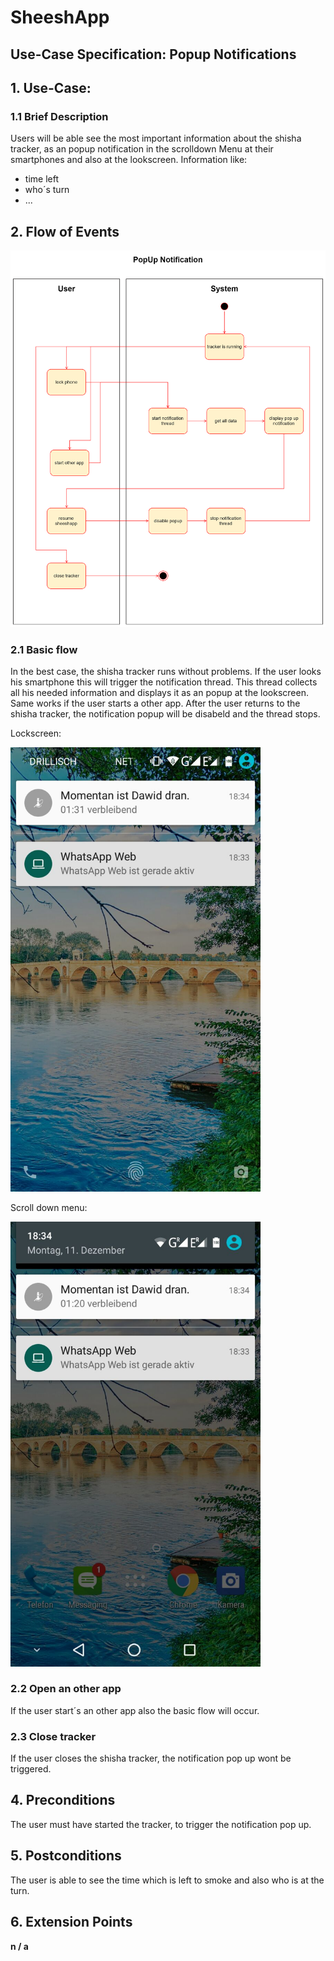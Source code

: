 # SheeshApp
## Use-Case Specification: Popup Notifications



## 1. Use-Case: 

### 1.1 Brief Description

Users will be able see the most important information about the shisha tracker, as an popup notification in the scrolldown Menu at their smartphones and also at the lookscreen. 
Information like:
* time left
* who´s turn 
* ...


## 2. Flow of Events

<img src="/documentation/UC_popupNotification.png" alt="PopUp Notification" width="700" />

### 2.1 Basic flow

In the best case, the shisha tracker runs without problems. If the user looks his smartphone this will trigger the notification thread.
This thread collects all his needed information and displays it as an popup at the lookscreen. Same works if the user starts a other app. After the user returns to the shisha tracker, the notification popup will be disabeld and the thread stops. 

Lockscreen:

<img src="/screenshots/UC_popupNotificationLock.jpeg" alt="Pop Up Notification Lockscreen" width="400" />

Scroll down menu:

<img src="/screenshots/UC_popUpNotificationScrolldown.jpeg" alt="Pop Up Notification scrolldown menu" width="400" />


### 2.2 Open an other app

If the user start´s an other app also the basic flow will occur. 

### 2.3 Close tracker

If the user closes the shisha tracker, the notification pop up wont be triggered. 

## 4. Preconditions

The user must have started the tracker, to trigger the notification pop up.

## 5. Postconditions

The user is able to see the time which is left to smoke and also who is at the turn.

## 6. Extension Points

**n / a**
